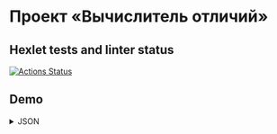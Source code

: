 # Проект «Вычислитель отличий»

## Hexlet tests and linter status

[![Actions Status](https://github.com/kirill-chertkov/python-project-lvl2/workflows/hexlet-check/badge.svg)](https://github.com/kirill-chertkov/python-project-lvl2/actions)

## Demo

<details>
    <summary>JSON</summary>
  
    ### JSON

    [![asciicast](https://asciinema.org/a/HyJQzbVGsZsyePCwt30b1McMf.svg)](https://asciinema.org/a/HyJQzbVGsZsyePCwt30b1McMf)
</details>
